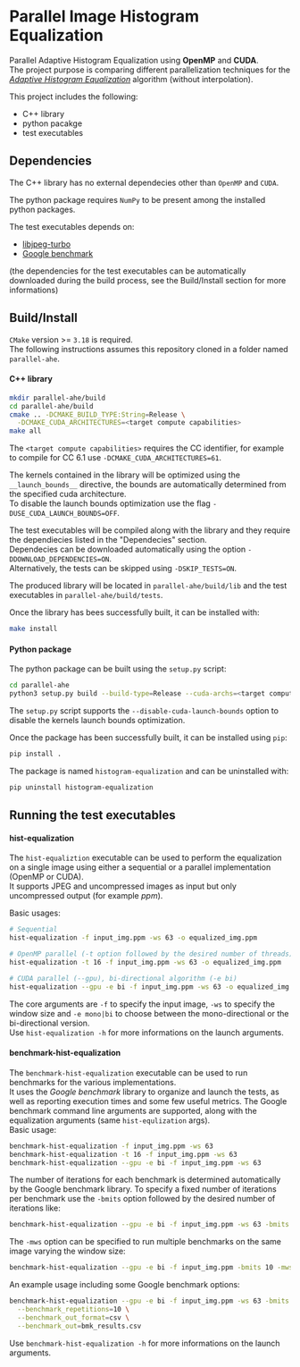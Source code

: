 # Parallel Image Histogram Equalization

Parallel Adaptive Histogram Equalization using **OpenMP** and **CUDA**.\
The project purpose is comparing different parallelization techniques for the [*Adaptive Histogram Equalization*](https://en.wikipedia.org/wiki/Adaptive_histogram_equalization) algorithm (without interpolation).

This project includes the following:
* C++ library
* python pacakge
* test executables

## Dependencies
The C++ library has no external dependecies other than `OpenMP` and `CUDA`.

The python package requires `NumPy` to be present among the installed python packages.

The test executables depends on:
* [libjpeg-turbo](https://libjpeg-turbo.org/)
* [Google benchmark](https://github.com/google/benchmark)  

(the dependencies for the test executables can be automatically downloaded during the build process, see the Build/Install section for more informations)

## Build/Install

`CMake` version >= `3.18` is required.  
The following instructions assumes this repository cloned in a folder named `parallel-ahe`.

#### C++ library
```bash
mkdir parallel-ahe/build
cd parallel-ahe/build
cmake .. -DCMAKE_BUILD_TYPE:String=Release \
  -DCMAKE_CUDA_ARCHITECTURES=<target compute capabilities>
make all
```

The `<target compute capabilities>` requires the CC identifier, for example to compile for CC 6.1 use `-DCMAKE_CUDA_ARCHITECTURES=61`.

The kernels contained in the library will be optimized using the `__launch_bounds__` directive, the bounds are automatically determined from the specified cuda architecture.  
To disable the launch bounds optimization use the flag `-DUSE_CUDA_LAUNCH_BOUNDS=OFF`.

The test executables will be compiled along with the library and they require the dependiecies listed in the "Dependecies" section.\
Dependecies can be downloaded automatically using the option `-DDOWNLOAD_DEPENDENCIES=ON`.\
Alternatively, the tests can be skipped using `-DSKIP_TESTS=ON`.

The produced library will be located in `parallel-ahe/build/lib` and the test executables in `parallel-ahe/build/tests`.

Once the library has bees successfully built, it can be installed with:
```bash
make install
```

#### Python package

The python package can be built using the `setup.py` script:
```bash
cd parallel-ahe
python3 setup.py build --build-type=Release --cuda-archs=<target compute capabilities>
```
The `setup.py` script supports the `--disable-cuda-launch-bounds` option to disable the kernels launch bounds optimization.

Once the package has been successfully built, it can be installed using `pip`:
```bash
pip install .
```

The package is named `histogram-equalization` and can be uninstalled with:
```bash
pip uninstall histogram-equalization
```

## Running the test executables
#### hist-equalization
The `hist-equaliztion` executable can be used to perform the equalization on a single image using either a sequential or a parallel implementation (OpenMP or CUDA).\
It supports JPEG and uncompressed images as input but only uncompressed output (for example *ppm*).

Basic usages:
```bash
# Sequential
hist-equalization -f input_img.ppm -ws 63 -o equalized_img.ppm

# OpenMP parallel (-t option followed by the desired number of threads)
hist-equalization -t 16 -f input_img.ppm -ws 63 -o equalized_img.ppm

# CUDA parallel (--gpu), bi-directional algorithm (-e bi)
hist-equalization --gpu -e bi -f input_img.ppm -ws 63 -o equalized_img.ppm
```
The core arguments are `-f` to specify the input image, `-ws` to specify the window size and `-e mono|bi` to choose between the mono-directional or the bi-directional version.\
Use `hist-equalization -h` for more informations on the launch arguments.

#### benchmark-hist-equalization
The `benchmark-hist-equalization` executable can be used to run benchmarks for the various implementations.\
It uses the *Google benchmark* library to organize and launch the tests, as well as reporting execution times and some few useful metrics.
The Google benchmark command line arguments are supported, along with the equalization arguments (same `hist-equlization` args).\
Basic usage:
```bash
benchmark-hist-equalization -f input_img.ppm -ws 63
benchmark-hist-equalization -t 16 -f input_img.ppm -ws 63
benchmark-hist-equalization --gpu -e bi -f input_img.ppm -ws 63
```

The number of iterations for each benchmark is determined automatically by the Google benchmark library. To specify a fixed number of iterations per benchmark use the `-bmits` option followed by the desired number of iterations like:
```bash
benchmark-hist-equalization --gpu -e bi -f input_img.ppm -ws 63 -bmits 10
```

The `-mws` option can be specified to run multiple benchmarks on the same image varying the window size:
```bash
benchmark-hist-equalization --gpu -e bi -f input_img.ppm -bmits 10 -mws 63,125,255
```

An example usage including some Google benchmark options:
```bash
benchmark-hist-equalization --gpu -e bi -f input_img.ppm -ws 63 -bmits 10 \
  --benchmark_repetitions=10 \
  --benchmark_out_format=csv \
  --benchmark_out=bmk_results.csv

```

Use `benchmark-hist-equalization -h` for more informations on the launch arguments.
